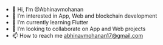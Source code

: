- 👋 Hi, I’m @Abhinavmohanan
- 👀 I’m interested in App, Web and blockchain development
- 🌱 I’m currently learning Flutter
- 💞️ I’m looking to collaborate on App and Web projects
- 📫 How to reach me abhinavmohanan17@gmail.com

<!---
Abhinavmohanan/Abhinavmohanan is a ✨ special ✨ repository because its `README.md` (this file) appears on your GitHub profile.
You can click the Preview link to take a look at your changes.
--->

